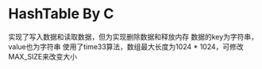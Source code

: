 # HashTable By C
实现了写入数据和读取数据，但为实现删除数据和释放内存
数据的key为字符串，value也为字符串
使用了time33算法，数组最大长度为1024 * 1024，可修改MAX_SIZE来改变大小

